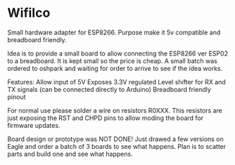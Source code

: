 WifiIco
=======

Small hardware adapter for ESP8266. Purpose make it 5v compatible and breadboard friendly.

Idea is to provide a small board to allow connecting the ESP8266 ver ESP02 to a breadboard. It is kept small so the price is cheap. A small batch was ordered to oshpark and waiting for order to arrive to see if the idea works.

Features:
Allow input of 5V
Exposes 3.3V regulated
Level shifter for RX and TX signals (can be connected directly to Arduino)
Breadboard friendly pinout

For normal use please solder a wire on resistors R0XXX. This resistors are just exposing the RST and CHPD pins to allow moding the board for firmware updates.

Board design or prototype was NOT DONE! Just drawed a few versions on Eagle and order a batch of 3 boards to see what happens.
Plan is to scatter parts and build one and see what happens.
